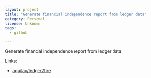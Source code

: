 ```yaml
---
layout: project
title: "Generate financial independence report from ledger data"
category: Personal
license: Unknown
tags:
  - github
  
---
```


Generate financial independence report from ledger data

Links:


* [aquilax/ledger2fire](https://github.com/aquilax/ledger2fire)
